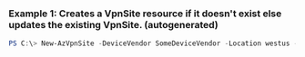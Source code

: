 ### Example 1: Creates a VpnSite resource if it doesn't exist else updates the existing VpnSite. (autogenerated)
```powershell
PS C:\> New-AzVpnSite -DeviceVendor SomeDeviceVendor -Location westus -Name testVpnSite -ResourceGroupName MyResourceGroup -Tag {Tag} -VirtualWanId <PSVirtualWan> -VpnSiteLink {VpnSiteLink}
```


